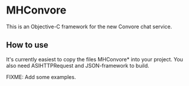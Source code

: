 MHConvore
=========

This is an Objective-C framework for the new Convore chat service.

How to use
----------

It's currently easiest to copy the files MHConvore* into your project. You also need ASIHTTPRequest and JSON-framework to build.

FIXME: Add some examples.